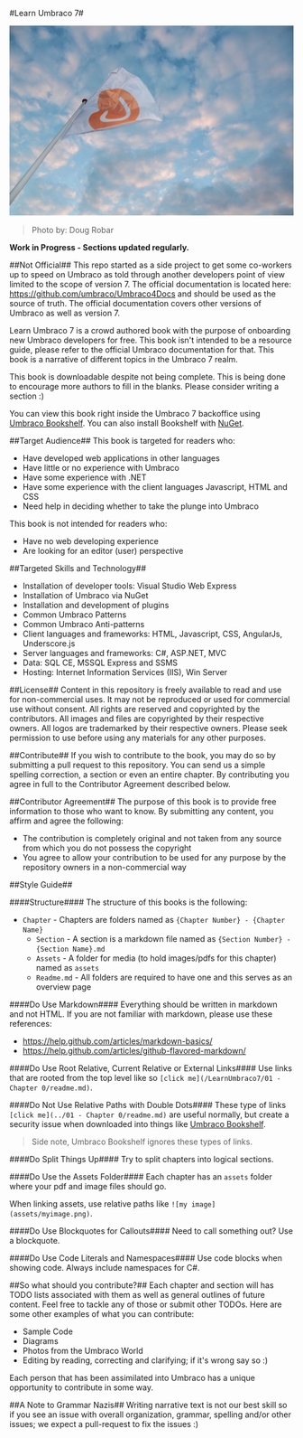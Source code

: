 #Learn Umbraco 7#

![7377960988_7c087be22e_o.jpg](assets/7377960988_7c087be22e_o.jpg)
>Photo by: Doug Robar

**Work in Progress  - Sections updated regularly.**

##Not Official##
This repo started as a side project to get some co-workers up to speed on Umbraco as told through another developers point of view limited to the scope of version 7.  The official documentation is located here: https://github.com/umbraco/Umbraco4Docs and should be used as the source of truth.  The official documentation covers other versions of Umbraco as well as version 7.

Learn Umbraco 7 is a crowd authored book with the purpose of onboarding new Umbraco developers for free.  This book isn't intended to be a resource guide, please refer to the official Umbraco documentation for that.  This book is a narrative of different topics in the Umbraco 7 realm.

This book is downloadable despite not being complete.  This is being done to encourage more authors to fill in the blanks.  Please consider writing a section :)

You can view this book right inside the Umbraco 7 backoffice using [Umbraco Bookshelf](https://our.umbraco.org/projects/backoffice-extensions/bookshelf).  You can also install Bookshelf with [NuGet](https://www.nuget.org/packages/UmbracoBookshelf/).

##Target Audience##
This book is targeted for readers who:

* Have developed web applications in other languages
* Have little or no experience with Umbraco
* Have some experience with .NET
* Have some experience with the client languages Javascript, HTML and CSS
* Need help in deciding whether to take the plunge into Umbraco

This book is not intended for readers who:

* Have no web developing experience
* Are looking for an editor (user) perspective

##Targeted Skills and Technology##
* Installation of developer tools: Visual Studio Web Express
* Installation of Umbraco via NuGet
* Installation and development of plugins
* Common Umbraco Patterns
* Common Umbraco Anti-patterns
* Client languages and frameworks: HTML, Javascript, CSS, AngularJs, Underscore.js
* Server languages and frameworks: C#, ASP.NET, MVC
* Data: SQL CE, MSSQL Express and SSMS
* Hosting: Internet Information Services (IIS), Win Server

##License##
Content in this repository is freely available to read and use for non-commercial uses. It may not be reproduced or used for commercial use without consent. All rights are reserved and copyrighted by the contributors.  All images and files are copyrighted by their respective owners.  All logos are trademarked by their respective owners.  Please seek permission to use before using any materials for any other purposes.

##Contribute##
If you wish to contribute to the book, you may do so by submitting a pull request to this repository. You can send us a simple spelling correction, a section or even an entire chapter. By contributing you agree in full to the Contributor Agreement described below.

##Contributor Agreement##
The purpose of this book is to provide free information to those who want to know. By submitting any content, you affirm and agree the following:

* The contribution is completely original and not taken from any source from which you do not possess the copyright 
* You agree to allow your contribution to be used for any purpose by the repository owners in a non-commercial way

##Style Guide##

####Structure####
The structure of this books is the following:

* `Chapter` - Chapters are folders named as `{Chapter Number} - {Chapter Name}` 
    * `Section` - A section is a markdown file named as `{Section Number} - {Section Name}.md`
    * `Assets` - A folder for media (to hold images/pdfs for this chapter) named as `assets`
    * `Readme.md` - All folders are required to have one and this serves as an overview page

####Do Use Markdown####
Everything should be written in markdown and not HTML.  If you are not familiar with markdown, please use these references:

* https://help.github.com/articles/markdown-basics/
* https://help.github.com/articles/github-flavored-markdown/

####Do Use Root Relative, Current Relative or External Links####
Use links that are rooted from the top level like so `[click me](/LearnUmbraco7/01 - Chapter 0/readme.md)`.

####Do Not Use Relative Paths with Double Dots####
These type of links `[click me](../01 - Chapter 0/readme.md)` are useful normally, but create a security issue when downloaded into things like [Umbraco Bookshelf](https://github.com/kgiszewski/UmbracoBookshelf).
>Side note, Umbraco Bookshelf ignores these types of links.

####Do Split Things Up####
Try to split chapters into logical sections.

####Do Use the Assets Folder####
Each chapter has an `assets` folder where your pdf and image files should go.

When linking assets, use relative paths like `![my image](assets/myimage.png)`.

####Do Use Blockquotes for Callouts####
Need to call something out?  Use a blockquote.

####Do Use Code Literals and Namespaces####
Use code blocks when showing code.  Always include namespaces for C#.

##So what should you contribute?##
Each chapter and section will has TODO lists associated with them as well as general outlines of future content. Feel free to tackle any of those or submit other TODOs.  Here are some other examples of what you can contribute:

* Sample Code
* Diagrams
* Photos from the Umbraco World
* Editing by reading, correcting and clarifying; if it's wrong say so :)

Each person that has been assimilated into Umbraco has a unique opportunity to contribute in some way.

##A Note to Grammar Nazis##
Writing narrative text is not our best skill so if you see an issue with overall organization, grammar, spelling and/or other issues; we expect a pull-request to fix the issues :)

